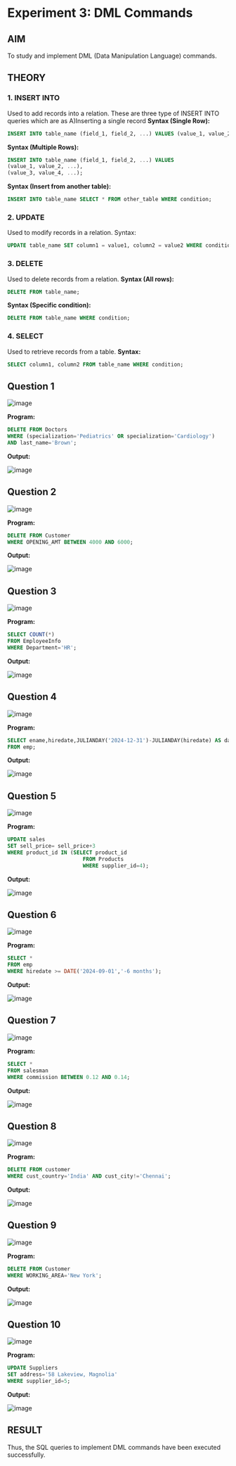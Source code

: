 # Experiment 3: DML Commands

## AIM
To study and implement DML (Data Manipulation Language) commands.

## THEORY

### 1. INSERT INTO
Used to add records into a relation.
These are three type of INSERT INTO queries which are as
A)Inserting a single record
**Syntax (Single Row):**
```sql
INSERT INTO table_name (field_1, field_2, ...) VALUES (value_1, value_2, ...);
```
**Syntax (Multiple Rows):**
```sql
INSERT INTO table_name (field_1, field_2, ...) VALUES
(value_1, value_2, ...),
(value_3, value_4, ...);
```
**Syntax (Insert from another table):**
```sql
INSERT INTO table_name SELECT * FROM other_table WHERE condition;
```
### 2. UPDATE
Used to modify records in a relation.
Syntax:
```sql
UPDATE table_name SET column1 = value1, column2 = value2 WHERE condition;
```
### 3. DELETE
Used to delete records from a relation.
**Syntax (All rows):**
```sql
DELETE FROM table_name;
```
**Syntax (Specific condition):**
```sql
DELETE FROM table_name WHERE condition;
```
### 4. SELECT
Used to retrieve records from a table.
**Syntax:**
```sql
SELECT column1, column2 FROM table_name WHERE condition;
```
**Question 1**
--
![image](https://github.com/user-attachments/assets/c4e1528c-df57-4948-b92b-393999033dbe)

**Program:**
```sql
DELETE FROM Doctors
WHERE (specialization='Pediatrics' OR specialization='Cardiology')
AND last_name='Brown';
```

**Output:**

![image](https://github.com/user-attachments/assets/c138c53c-eddb-4ed1-8bf9-87dd949919d6)


**Question 2**
---
![image](https://github.com/user-attachments/assets/fdcfc8b9-1e00-46e7-ade0-a5a78cd0fb4e)

**Program:**
```sql
DELETE FROM Customer
WHERE OPENING_AMT BETWEEN 4000 AND 6000;
```

**Output:**

![image](https://github.com/user-attachments/assets/a97d92f6-6b0a-40a7-9e03-02d0e507df5c)


**Question 3**
---
![image](https://github.com/user-attachments/assets/ec4f3118-9615-4fda-87e5-50a27a712cb1)

**Program:**
```sql
SELECT COUNT(*)
FROM EmployeeInfo
WHERE Department='HR';
```

**Output:**

![image](https://github.com/user-attachments/assets/bd47906f-8db3-4f5c-8e60-defe536b1c1a)

**Question 4**
---
![image](https://github.com/user-attachments/assets/2b159c26-9e2d-4ee2-afe9-9b462ef35d4e)

**Program:**
```sql
SELECT ename,hiredate,JULIANDAY('2024-12-31')-JULIANDAY(hiredate) AS days_worked
FROM emp;
```

**Output:**

![image](https://github.com/user-attachments/assets/48a283b5-61e5-4846-b03e-9eba01baf494)


**Question 5**
---
![image](https://github.com/user-attachments/assets/2d1bd1d4-4f86-494d-b750-aa3a65c8a778)

**Program:**
```sql
UPDATE sales
SET sell_price= sell_price+3
WHERE product_id IN (SELECT product_id
                        FROM Products
                        WHERE supplier_id=4);
```

**Output:**

![image](https://github.com/user-attachments/assets/043200f3-b64a-4929-8820-b17beff5c02f)


**Question 6**
---
![image](https://github.com/user-attachments/assets/859f5f60-73be-4bae-9b8b-68d511c8f0d8)

**Program:**
```sql
SELECT *
FROM emp
WHERE hiredate >= DATE('2024-09-01','-6 months');
```

**Output:**

![image](https://github.com/user-attachments/assets/91133ef7-b6a3-4579-9e96-4394b3ed3f5e)


**Question 7**
---
![image](https://github.com/user-attachments/assets/d28c8320-380f-4caa-8365-51f0ad4f802e)

**Program:**
```sql
SELECT *
FROM salesman
WHERE commission BETWEEN 0.12 AND 0.14;
```

**Output:**

![image](https://github.com/user-attachments/assets/2806ae32-e7e5-4ef6-b189-38aaac0939fa)


**Question 8**
---
![image](https://github.com/user-attachments/assets/fc2bf715-a56f-4e11-869e-26b82b2cae5b)

**Program:**
```sql
DELETE FROM customer
WHERE cust_country='India' AND cust_city!='Chennai';
```

**Output:**

![image](https://github.com/user-attachments/assets/54786eb0-8242-4671-9fdc-283b3a674fa8)


**Question 9**
---
![image](https://github.com/user-attachments/assets/2fe4b958-a9cd-4df3-abdc-7e1f005d1ec3)

**Program:**
```sql
DELETE FROM Customer
WHERE WORKING_AREA='New York';
```

**Output:**

![image](https://github.com/user-attachments/assets/723c3a6c-d418-4a72-ba27-683bb20bb4dc)


**Question 10**
---
![image](https://github.com/user-attachments/assets/9c73c386-b78e-44da-a9f7-4679aa3d052b)

**Program:**
```sql
UPDATE Suppliers
SET address='58 Lakeview, Magnolia'
WHERE supplier_id=5;
```

**Output:**

![image](https://github.com/user-attachments/assets/4c7d2cb5-8f25-4b71-937b-3622dd93660c)


## RESULT
Thus, the SQL queries to implement DML commands have been executed successfully.
